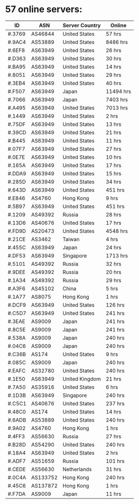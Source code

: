 # 57 online servers:

| ID | ASN | Server Country | Online |
| ------ | ------ | ------ | ------ |
| #.3769 | AS46844 | United States | 57 hrs |
| #.9AC4 | AS53889 | United States | 8486 hrs |
| #.6EF8 | AS63949 | United States | 26 hrs |
| #.D363 | AS63949 | United States | 30 hrs |
| #.BA95 | AS63949 | United States | 14 hrs |
| #.8051 | AS63949 | United States | 29 hrs |
| #.3EB4 | AS63949 | United States | 40 hrs |
| #.F507 | AS63949 | Japan | 11494 hrs |
| #.7066 | AS63949 | Japan | 7403 hrs |
| #.A495 | AS63949 | United States | 7013 hrs |
| #.1449 | AS63949 | United States | 2 hrs |
| #.75DF | AS63949 | United States | 13 hrs |
| #.39CD | AS63949 | United States | 21 hrs |
| #.B445 | AS63949 | United States | 11 hrs |
| #.07F7 | AS63949 | United States | 27 hrs |
| #.0E7E | AS63949 | United States | 10 hrs |
| #.165A | AS63949 | United States | 17 hrs |
| #.DDA9 | AS63949 | United States | 15 hrs |
| #.285D | AS63949 | United States | 34 hrs |
| #.643D | AS63949 | United States | 451 hrs |
| #.E846 | AS4760 | Hong Kong | 9 hrs |
| #.5B97 | AS63949 | United States | 451 hrs |
| #.1209 | AS49392 | Russia | 28 hrs |
| #.13D6 | AS40676 | United States | 17 hrs |
| #.FD9D | AS20473 | United States | 4548 hrs |
| #.21CE | AS3462 | Taiwan | 4 hrs |
| #.455C | AS63949 | Japan | 24 hrs |
| #.DF53 | AS63949 | Singapore | 1713 hrs |
| #.5101 | AS49392 | Russia | 32 hrs |
| #.9DEE | AS49392 | Russia | 20 hrs |
| #.1A34 | AS49392 | Russia | 29 hrs |
| #.A3F6 | AS45102 | China | 5 hrs |
| #.1A77 | AS8075 | Hong Kong | 1 hrs |
| #.DCF9 | AS63949 | United States | 126 hrs |
| #.C5D7 | AS63949 | United States | 241 hrs |
| #.3EAE | AS9009 | Japan | 241 hrs |
| #.8C5E | AS9009 | Japan | 241 hrs |
| #.538A | AS9009 | Japan | 240 hrs |
| #.04C6 | AS9009 | Japan | 240 hrs |
| #.C36B | AS174 | United States | 9 hrs |
| #.085C | AS9009 | Japan | 240 hrs |
| #.EAFC | AS32780 | United States | 240 hrs |
| #.1E50 | AS63949 | United Kingdom | 21 hrs |
| #.7A50 | AS35916 | United States | 6 hrs |
| #.1D3B | AS63949 | Singapore | 240 hrs |
| #.C5C1 | AS40676 | United States | 237 hrs |
| #.48C0 | AS174 | United States | 14 hrs |
| #.6ADB | AS53889 | United States | 240 hrs |
| #.9A02 | AS4760 | Hong Kong | 1 hrs |
| #.4FF3 | AS56630 | Russia | 27 hrs |
| #.B28D | AS54290 | United States | 240 hrs |
| #.18A4 | AS63949 | United States | 2 hrs |
| #.ADF7 | AS51659 | Russia | 101 hrs |
| #.CEDE | AS56630 | Netherlands | 31 hrs |
| #.0C4A | AS133752 | Hong Kong | 240 hrs |
| #.45C6 | AS137872 | Hong Kong | 1 hrs |
| #.F7DA | AS9009 | Japan | 11 hrs |

